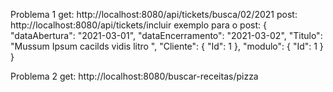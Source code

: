 Problema 1
get: http://localhost:8080/api/tickets/busca/02/2021
post: http://localhost:8080/api/tickets/incluir
exemplo para o post:
{
    "dataAbertura": "2021-03-01",
    "dataEncerramento": "2021-03-02",
    "Titulo": "Mussum Ipsum cacilds vidis litro ",
    "Cliente": {
        "Id": 1
    },
    "modulo": {
        "Id": 1
    }
}

Problema 2
get: http://localhost:8080/buscar-receitas/pizza
